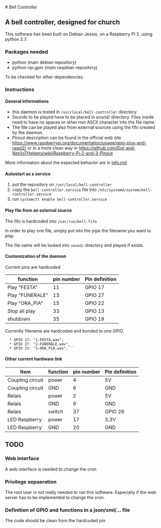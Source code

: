 # Bell Controller
## A bell controller, designed for church

This software has been built on Debian Jessie, on a Raspberry PI 2, using python 2.7.

### Packages needed
* python (main debian repository)
* python-rpi.gpio (main raspbian repository)

To be checked for other dependencies.

### Instructions
#### General informations
* this daemon is tested in `/usr/local/bell-controller` directory.
* Sounds to be played have to be placed in sound/ directory. Files inside need to have no spaces or other non ASCII character into the file name.
* The file can be played also from external sources using the fifo created by the daemon. 
* Pinout description can be found in the official web site https://www.raspberrypi.org/documentation/usage/gpio-plus-and-raspi2/ or in a more clean way in https://github.com/Dot-and-Net/IoTHelpers/wiki/Raspberry-Pi-2-and-3-Pinout

More information about the expected behavior are in [info.md](info.md)

#### Autostart as a service 
1. put the repository on `/usr/local/bell-controller`
2. copy the `bell-controller.service` file into `/etc/systemd/system/bell-controller.service`
3. run `systemctl enable bell-controller.service`

#### Play file from an external source 
The fifo is hardcoded into `/var/run/bell.fifo`

In order to play one file, simply put into the pipe the filename you want to play.

The file name will be looked into `sound/` directory and played if exists.




#### Customization of the daemon
Current pins are hardcoded

| function        | pin number | Pin definition |
|-----------------|------------|----------------|
| Play "FESTA"    | 11         | GPIO 17        |
| Play "FUNERALE" | 13         | GPIO 27        |
| Play "ORA_PIA"  | 15         | GPIO 22        |
| Stop all play   | 33         | GPIO 13        |
| shutdown        | 35         | GPIO 19        |

Currently filename are hardcoded and bonded to one GPIO.
````
  * GPIO 17: "1-FESTA.wav",
  * GPIO 27: "2-FUNERALE.wav",
  * GPIO 22: "3-ORA_PIA.wav",```
````

#### Other current hardware link

| Item             | function | pin number | Pin definition |
|------------------|----------|------------|----------------|
| Coupling circuit | power    | 4          | 5V             |
| Coupling circuit | GND      | 6          | GND            |
| Relais           | power    | 2          | 5V             |
| Relais           | GND      | 9          | GND            |
| Relais           | switch   | 37         | GPIO 26        |
| LED Raspberry    | power    | 17         | 3,3V           |
| LED Raspberry    | GND      | 20         | GND            |


## TODO
### Web interface
A web interface is needed to change the cron

### Privilege sepaeration
The root user is not really needed to run this software. Especially if the web server has to be implemented to change the cron.

### Definition of GPIO and functions in a json/xml/... file
The code should be clean from the hardcoded pin
